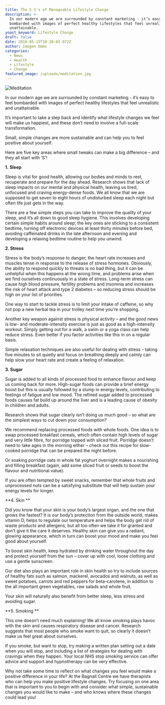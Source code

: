 ```yaml
---
title: The 5 S's of Manageable Lifestyle Change
description: >-
  In our modern age we are surrounded by constant marketing - it’s easy to feel
  bombarded with images of perfect healthy lifestyles that feel unrealistic and
  unattainable.
yoast_keyword: Lifestyle Change
draft: false
date: 2018-05-15T10:20:03.972Z
author: Imogen Emms
categories:
  - News
  - Health
  - Lifestyle
  - Change
featured_image: /uploads/meditation.jpg
---
```

![Meditation](/uploads/meditation.jpg)

In our modern age we are surrounded by constant marketing - it’s easy to feel bombarded with images of perfect healthy lifestyles that feel unrealistic and unattainable.

It’s important to take a step back and identify what lifestyle changes we feel will make us happiest, and these don’t need to involve a full-scale transformation. 

Small, simple changes are more sustainable and can help you to feel positive about yourself. 

Here are five key areas where small tweaks can make a big difference – and they all start with ‘S’!

**1.** **Sleep**

Sleep is vital for good health, allowing our bodies and minds to rest, recuperate and prepare for the day ahead. Research shows that lack of sleep impacts on our mental and physical health, leaving us tired, unfocused and craving energy-dense foods. We all know that we are supposed to get seven to eight hours of undisturbed sleep each night but often life just gets in the way. 

There are a few simple steps you can take to improve the quality of your sleep, and it’s all down to good sleep hygiene. This involves developing certain simple habits around sleep; the key ones are sticking to a consistent bedtime, turning off electronic devices at least thirty minutes before bed, avoiding caffeinated drinks in the late afternoon and evening and developing a relaxing bedtime routine to help you unwind. 

**2. Stress**

Stress is the body’s response to danger; the heart rate increases and muscles tense in response to the release of stress hormones. Obviously, the ability to respond quickly to threats is no bad thing, but it can be unhelpful when this happens at the wrong time, and problems arise when we find ourselves continuously in a state of stress. Long-term stress can cause high blood pressure, fertility problems and insomnia and increases the risk of heart attack and type 2 diabetes – so reducing stress should be high on your list of priorities. 

One way to start to tackle stress is to limit your intake of caffeine, so why not pop a new herbal tea in your trolley next time you’re shopping.

Another key weapon against stress is physical activity – and the good news is low- and moderate-intensity exercise is just as good as a high-intensity workout. Simply getting out for a walk, a swim or a yoga class can help reduce stress. Even better if you factor activities like this in on a regular basis.

Simple relaxation techniques are also useful for dealing with stress - taking five minutes to sit quietly and focus on breathing deeply and calmly can help slow your heart rate and create a feeling of relaxation.  

**3. Sugar**

Sugar is added to all kinds of processed food to enhance flavour and keep us coming back for more. High-sugar foods can provide a brief energy boost but this is usually followed by a slump in energy levels, contributing to feelings of fatigue and low mood. The refined sugar added to processed foods causes fat build up around the liver and is a leading cause of obesity in children and adults. 

Research shows that sugar clearly isn’t doing us much good – so what are the simplest ways to cut down your consumption? 

We recommend replacing processed foods with whole foods. One idea is to swap processed breakfast cereals, which often contain high levels of sugar and very little fibre, for porridge topped with sliced fruit. Porridge doesn’t need to take ages in the morning either – check out this recipe for slow-cooked porridge that can be prepared the night before.

Or soaking porridge oats in whole fat yoghurt overnight makes a nourishing and filling breakfast (again, add some sliced fruit or seeds to boost the flavour and nutritional value).

If you are often tempted by sweet snacks, remember that whole fruits and unprocessed nuts can be a satisfying substitute that will help sustain your energy levels for longer. 

**4. Skin **

Did you know that your skin is your body’s largest organ, and the one that grows the fastest? It is our body’s protection from the outside world, makes vitamin D, helps to regulate our temperature and helps the body get rid of waste products and allergens, but all too often we take it for granted and don’t give it the care it deserves. Healthy skin can give you a radiant, glowing appearance, which in turn can boost your mood and make you feel good about yourself.

To boost skin health, keep hydrated by drinking water throughout the day and protect yourself from the sun – cover up with cool, loose clothing and use a gentle sunscreen.

Our diet also plays an important role in skin health so try to include sources of healthy fats such as salmon, mackerel, avocados and walnuts, as well as sweet potatoes, carrots and red peppers for beta-carotene, in addition to the all important green vegetables, raw salads and whole fruit. 

Your skin will naturally also benefit from better sleep, less stress and avoiding sugar. 

**5. Smoking **

This one doesn’t need much explaining! We all know smoking plays havoc with the skin and causes respiratory disease and cancer. Research suggests that most people who smoke want to quit, so clearly it doesn’t make us feel great about ourselves.

If you smoke, but want to stop, try making a written plan setting out a date when you will stop, and including a list of strategies for dealing with cravings when they happen. Your local NHS stop smoking service can offer advice and support and hypnotherapy can be very effective. 

Why not take some time to reflect on what changes you feel would make a positive difference in your life? At the Bagnall Centre we have therapists who can help you make positive lifestyle changes. Try focusing on one area that is important to you to begin with and consider what simple, sustainable changes you would like to make – and who knows where these changes could lead you!
